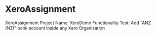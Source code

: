 # XeroAssignment
XeroAssignment
Project Name: XeroDemo
Functionality Test: Add “ANZ (NZ)” bank account inside any Xero Organisation

